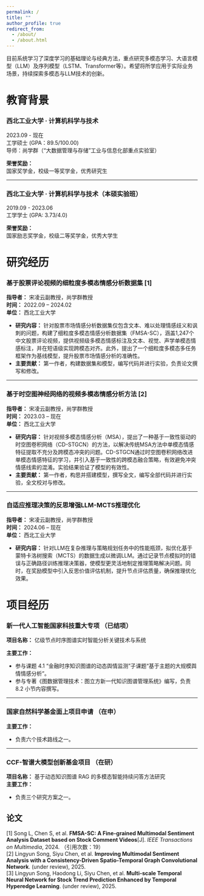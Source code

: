 ```yaml
---
permalink: /
title: ""
author_profile: true
redirect_from: 
  - /about/
  - /about.html
---
```


目前系统学习了深度学习的基础理论与经典方法，重点研究多模态学习、大语言模型（LLM）及序列模型（LSTM、Transformer等）。希望将所学应用于实际业务场景，持续探索多模态与LLM技术的创新。

教育背景
======
### 西北工业大学 · 计算机科学与技术  
2023.09 -  现在  
工学硕士 (GPA：89.5/100.00)  
导师：尚学群（“大数据管理与存储”工业与信息化部重点实验室）  

**荣誉奖励：**  
国家奖学金，校级一等奖学金，优秀研究生  

---

### 西北工业大学 · 计算机科学与技术（本硕实验班）  
2019.09 - 2023.06  
工学学士 (GPA: 3.73/4.0)  

**荣誉奖励：**  
国家励志奖学金，校级二等奖学金，优秀大学生  

研究经历
======

### 基于股票评论视频的细粒度多模态情感分析数据集 [1]  
**指导者：** 宋凌云副教授，尚学群教授  
**时间：** 2022.09 – 2024.02  
**单位：** 西北工业大学  

- **研究内容：** 针对股票市场情感分析数据集仅包含文本、难以处理情感歧义和讽刺的问题，构建了细粒度多模态情感分析数据集（FMSA-SC），涵盖1,247个中文股票评论视频，提供视频级多模态情感标注及文本、视觉、声学单模态情感标注，并在短语级实现跨模态对齐。此外，提出了一个细粒度多模态多任务框架作为基线模型，提升股票市场情感分析的准确性。  
- **主要贡献：** 第一作者，构建数据集和模型，编写代码并进行实验，负责论文撰写和修改。  

---

### 基于时空图神经网络的视频多模态情感分析方法 [2]  
**指导者：** 宋凌云副教授，尚学群教授  
**时间：** 2023.03 – 现在  
**单位：** 西北工业大学  

- **研究内容：** 针对视频多模态情感分析（MSA），提出了一种基于一致性驱动的时空图卷积网络（CD-STGCN）的方法，以解决传统MSA方法中单模态情感特征提取不充分及跨模态冲突的问题。CD-STGCN通过时空图卷积网络改进单模态情感特征的学习，并引入基于一致性的跨模态融合策略，有效避免冲突情感线索的混淆。实验结果验证了模型的有效性。  
- **主要贡献：** 第一作者，构思并搭建模型，撰写全文，编写全部代码并进行实验，全文校对与修改。  

---

### 自适应推理决策的反思增强LLM-MCTS推理优化  
**指导者：** 宋凌云副教授，尚学群教授  
**时间：** 2024.06 – 现在  
**单位：** 西北工业大学  

- **研究内容：** 针对LLM在复杂推理与策略规划任务中的性能瓶颈，拟优化基于蒙特卡洛树搜索（MCTS）的数据生成以微调LLM。通过记录节点模拟时的错误与正确路径训练推理决策器，使模型更灵活地制定推理策略解决问题。同时，在奖励模型中引入反思价值评估机制，提升节点评估质量，确保推理优化效果。

**项目经历**
======
### 新一代人工智能国家科技重大专项 （已结项） 
**项目名称：** 亿级节点时序图谱实时智能分析关键技术与系统 

**主要工作：**  
- 参与课题 4.1 “金融时序知识图谱的动态舆情监测”子课题“基于主题的大规模舆情情感分析”。  
- 参与专著《图数据管理技术：图立方新一代知识图谱管理系统》编写，负责 8.2 小节内容撰写。    

---

### 国家自然科学基金面上项目申请  （在申）
**主要工作：**  
- 负责六个技术路线之一。  
---

### CCF-智谱大模型创新基金项目  （在研）
**项目名称：** 基于动态知识图谱 RAG 的多模态智能持续问答方法研究  
**主要工作：**  
- 负责三个研究方案之一。



## 论文
[1] Song L, Chen S, et al. **FMSA-SC: A Fine-grained Multimodal Sentiment Analysis Dataset based on Stock Comment Videos**[J]. *IEEE Transactions on Multimedia*, 2024. （引用次数：19）  
[2] Lingyun Song, Siyu Chen, et al. **Improving Multimodal Sentiment Analysis with a Consistency-Driven Spatio-Temporal Graph Convolutional Network**.  (under review), 2025.  
[3] Lingyun Song, Haodong Li, Siyu Chen, et al. **Multi-scale Temporal Neural Network for Stock Trend Prediction Enhanced by Temporal Hyperedge Learning**. (under review), 2025.  
